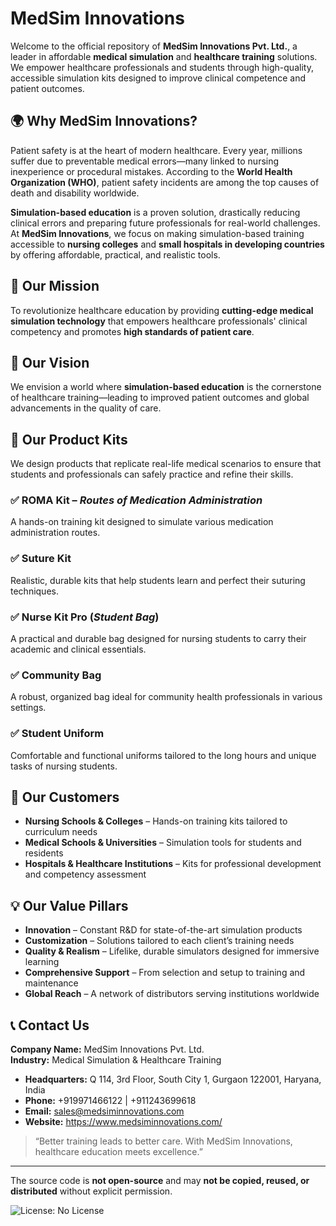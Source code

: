# MedSim Innovations

Welcome to the official repository of **MedSim Innovations Pvt. Ltd.**, a leader in affordable **medical simulation** and **healthcare training** solutions. We empower healthcare professionals and students through high-quality, accessible simulation kits designed to improve clinical competence and patient outcomes.

## 🌍 Why MedSim Innovations?

Patient safety is at the heart of modern healthcare. Every year, millions suffer due to preventable medical errors—many linked to nursing inexperience or procedural mistakes. According to the **World Health Organization (WHO)**, patient safety incidents are among the top causes of death and disability worldwide.

**Simulation-based education** is a proven solution, drastically reducing clinical errors and preparing future professionals for real-world challenges.  
At **MedSim Innovations**, we focus on making simulation-based training accessible to **nursing colleges** and **small hospitals in developing countries** by offering affordable, practical, and realistic tools.

## 🎯 Our Mission

To revolutionize healthcare education by providing **cutting-edge medical simulation technology** that empowers healthcare professionals' clinical competency and promotes **high standards of patient care**.

## 🌟 Our Vision

We envision a world where **simulation-based education** is the cornerstone of healthcare training—leading to improved patient outcomes and global advancements in the quality of care.

## 🧰 Our Product Kits

We design products that replicate real-life medical scenarios to ensure that students and professionals can safely practice and refine their skills.

### ✅ ROMA Kit – *Routes of Medication Administration*  
A hands-on training kit designed to simulate various medication administration routes.

### ✅ Suture Kit  
Realistic, durable kits that help students learn and perfect their suturing techniques.

### ✅ Nurse Kit Pro (*Student Bag*)  
A practical and durable bag designed for nursing students to carry their academic and clinical essentials.

### ✅ Community Bag  
A robust, organized bag ideal for community health professionals in various settings.

### ✅ Student Uniform  
Comfortable and functional uniforms tailored to the long hours and unique tasks of nursing students.



## 🏥 Our Customers

- **Nursing Schools & Colleges** – Hands-on training kits tailored to curriculum needs  
- **Medical Schools & Universities** – Simulation tools for students and residents  
- **Hospitals & Healthcare Institutions** – Kits for professional development and competency assessment



## 💡 Our Value Pillars

- **Innovation** – Constant R&D for state-of-the-art simulation products  
- **Customization** – Solutions tailored to each client’s training needs  
- **Quality & Realism** – Lifelike, durable simulators designed for immersive learning  
- **Comprehensive Support** – From selection and setup to training and maintenance  
- **Global Reach** – A network of distributors serving institutions worldwide



## 📞 Contact Us

**Company Name:** MedSim Innovations Pvt. Ltd.  
**Industry:** Medical Simulation & Healthcare Training  

- **Headquarters:** Q 114, 3rd Floor, South City 1, Gurgaon 122001, Haryana, India 
- **Phone:** +919971466122 | +911243699618
- **Email:** sales@medsiminnovations.com  
- **Website:** https://www.medsiminnovations.com/



> “Better training leads to better care. With MedSim Innovations, healthcare education meets excellence.”

---

The source code is **not open-source** and may **not be copied, reused, or distributed** without explicit permission.

![License: No License](https://img.shields.io/badge/license-no--license-lightgrey)

